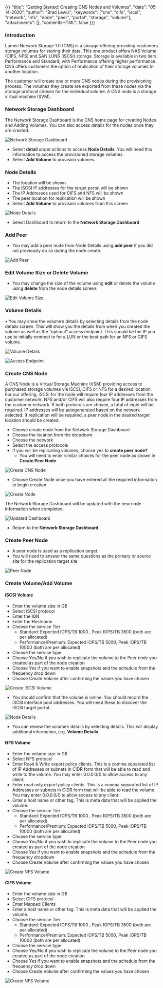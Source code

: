 {{{
  "title": "Getting Started: Creating CNS Nodes and Volumes",
  "date": "05-14-2020",
  "author": "Brad Lewis",
  "keywords": ["cns", "cifs", "iscsi", "network", "nfs", "node", "peer", "portal", "storage", "volume"],
  "attachments": [],
  "contentIsHTML": false
}}}

### Introduction

Lumen Network Storage 1.0 (CNS) is a storage offering providing customers storage volumes for storing their data. This one product offers NAS Volume (CIFS, NFS) and SAN LUNS (iSCSI) storage. Storage is available in two tiers, Performance and Standard, with Performance offering higher performance. CNS offers customers the option of replication of their storage volumes to another location.

The customer will create one or more CNS nodes during the provisioning process. The volumes they create are exported from these nodes via the storage protocol chosen for the individual volume. A CNS node is a storage virtual machine (SVM).

### Network Storage Dashboard

The Network Storage Dashboard is the CNS home page for creating Nodes and Adding Volumes. You can also access details for the nodes once they are created.

![Network Storage Dashboard](../../images/centurylink-network-storage/image01.png)

*	Select **detail** under actions to access **Node Details**. You will need this information to access the provisioned storage volumes.
*	Select **Add Volume** to provision volumes.

### Node Details

*	The location will be shown
*	The iSCSI IP addresses for the target portal will be shown
*	The IP Addresses used for CIFS and NFS will be shown
*	The peer location for replication will be shown
*	Select **Add Volume** to provision volumes from this screen

![Node Details](../../images/centurylink-network-storage/image02.png)

* Select Dashboard to return to the **Network Storage Dashboard**.

### Add Peer

* You may add a peer node from Node Details using **add peer** if you did not previously do so during the node create.

![Add Peer](../../images/centurylink-network-storage/image03.png)

### Edit Volume Size or Delete Volume

* You may change the size of the volume using **edit** or delete the volume using **delete** from the node details screen.

![Edit Volume Size](../../images/centurylink-network-storage/image04.png)

### Volume Details

•	You may show the volume’s details by selecting details from the node details screen. This will show you the details from when you created the volume as well as the “optimal” access endpoint. This should be the IP you use to initially connect to for a LUN or the best path for an NFS or CIFS volume.

![Volume Details](../../images/centurylink-network-storage/image05.png)

![Access Endpoint](../../images/centurylink-network-storage/image06.png)

### Create CNS Node

A CNS Node is a Virtual Storage Machine (VSM) providing access to purchased storage volumes via iSCSI, CIFS or NFS for a desired location. For our offering, iSCSI for the node will require four IP addresses from the customer network. NFS and/or CIFS will also require four IP addresses from the customer network. If both protocols are chosen, a total of eight will be required. IP addresses will be autogenerated based on the network selected. If replication will be required, a peer node in the desired target location should be created.  

* Choose create node from the Network Storage Dashboard
* Choose the location from the dropdown.
* Choose the network
* Select the access protocols
* If you will be replicating volumes, choose yes to **create peer node?**
    - You will need to enter similar choices for the peer node as shown in **Create Peer Node**

![Create CNS Node](../../images/centurylink-network-storage/image07.png)

* Choose Create Node once you have entered all the required information to begin creation.

![Create Node](../../images/centurylink-network-storage/image08.png)

The Network Storage Dashboard will be updated with the new node information when completed.

![Updated Dashboard](../../images/centurylink-network-storage/image09.png)

* Return to the **Network Storage Dashboard**

### Create Peer Node

* A peer node is used as a replication target.
* You will need to answer the same questions as the primary or source site for the replication target site

![Peer Node](../../images/centurylink-network-storage/image10.png)

### Create Volume/Add Volume

#### iSCSI Volume

* Enter the volume size in GB
* Select iSCSI protocol
* Enter the IQN
* Enter the Hostname
* Choose the service Tier
    - Standard: Expected IOPS/TB  1000 , Peak IOPS/TB 3500 (both are per allocated)
    - Performance/Premium: Expected IOPS/TB  5000, Peak IOPS/TB 10000 (both are per allocated)
* Choose the service type
* Choose Yes/No if you wish to replicate the volume to the Peer node you created as part of the node creation
* Choose Yes if you want to enable snapshots and the schedule from the frequency drop down
* Choose Create Volume after confirming the values you have chosen

![Create iSCSI Volume](../../images/centurylink-network-storage/image11.png)

* You should confirm that the volume is online. You should record the iSCSI interface pool addresses. You will need these to discover the iSCSI target portal.

![Node Details](../../images/centurylink-network-storage/image12.png)

* You can review the volume’s details by selecting details. This will display additional information, e.g. **Volume Details**

#### NFS Volume

*	Enter the volume size in GB
* Select NFS protocol
* Enter Read & Write export policy clients. This is a comma separated list of IP Addresses or subnets in CIDR form that will be able to read and write to the volume. You may enter 0.0.0.0/0 to allow access to any client.
* Enter read only export policy clients. This is a comma separated list of IP Addresses or subnets in CIDR form that will be able to read the volume. You may enter 0.0.0.0/0 to allow access to any client.
* Enter a host name or other tag. This is meta data that will be applied the volume.
* Choose the service Tier
    - Standard: Expected IOPS/TB  1000 , Peak IOPS/TB 3500 (both are per allocated)
    - Performance/Premium: Expected IOPS/TB  5000, Peak IOPS/TB 10000 (both are per allocated)
* Choose the service type
* Choose Yes/No if you wish to replicate the volume to the Peer node you created as part of the node creation
* Choose Yes if you want to enable snapshots and the schedule from the frequency dropdown
* Choose Create Volume after confirming the values you have chosen

![Create NFS Volume](../../images/centurylink-network-storage/image13.png)

#### CIFS Volume

*	Enter the volume size in GB
*	Select CIFS protocol
*	Enter Mapped Clients
*	Enter a host name or other tag. This is meta data that will be applied the volume.
*	Choose the service Tier
    - Standard: Expected IOPS/TB  1000 , Peak IOPS/TB 3500 (both are per allocated)
    - Performance/Premium: Expected IOPS/TB  5000, Peak IOPS/TB 10000 (both are per allocated)
*	Choose the service type
*	Choose Yes/No if you wish to replicate the volume to the Peer node you created as part of the node creation
*	Choose Yes if you want to enable snapshots and the schedule from the frequency drop down
*	Choose Create Volume after confirming the values you have chosen

![Create NFS Volume](../../images/centurylink-network-storage/image14.png)
